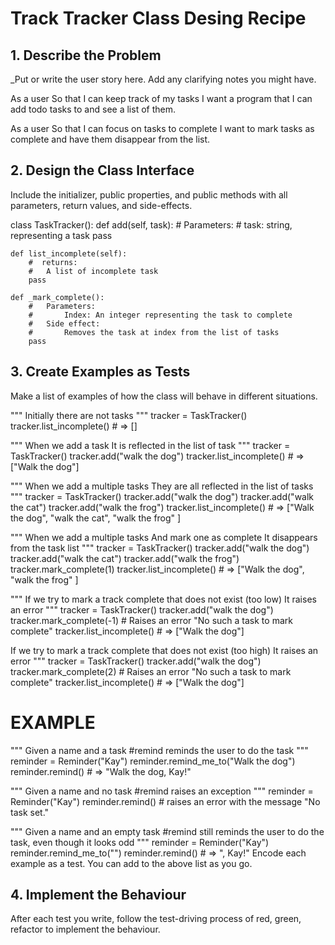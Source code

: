 # Track Tracker Class Desing Recipe


## 1. Describe the Problem

_Put or write the user story here. Add any clarifying notes you might have.

As a user
So that I can keep track of my tasks
I want a program that I can add todo tasks to and see a list of them.

As a user
So that I can focus on tasks to complete
I want to mark tasks as complete and have them disappear from the list.

## 2. Design the Class Interface

Include the initializer, public properties, and public methods with all parameters, return values, and side-effects.

class TaskTracker():
    def add(self, task):
        # Parameters:
        #   task: string, representing a task
    pass

    def list_incomplete(self):
        #  returns:
        #   A list of incomplete task
        pass

    def _mark_complete():
        #   Parameters:
        #       Index: An integer representing the task to complete
        #   Side effect:
        #       Removes the task at index from the list of tasks
        pass




## 3. Create Examples as Tests

Make a list of examples of how the class will behave in different situations.

"""
Initially there are not tasks
"""
tracker = TaskTracker()
tracker.list_incomplete() # => []

"""
When we add a task
It is reflected in the list of task
"""
tracker = TaskTracker()
tracker.add("walk the dog")
tracker.list_incomplete() # => ["Walk the dog"]

"""
When we add a multiple tasks
They are all reflected in the list of tasks
"""
tracker = TaskTracker()
tracker.add("walk the dog")
tracker.add("walk the cat")
tracker.add("walk the frog")
tracker.list_incomplete() # => ["Walk the dog", "walk the cat", "walk the frog" ]

"""
When we add a multiple tasks
And mark one as complete
It disappears from the task list
"""
tracker = TaskTracker()
tracker.add("walk the dog")
tracker.add("walk the cat")
tracker.add("walk the frog")
tracker.mark_complete(1)
tracker.list_incomplete() # => ["Walk the dog", "walk the frog" ]

"""
If we try to mark a track complete that does not exist (too low)
It raises an error
"""
tracker = TaskTracker()
tracker.add("walk the dog")
tracker.mark_complete(-1) # Raises an error "No such a task to mark complete" 
tracker.list_incomplete() # => ["Walk the dog"]

If we try to mark a track complete that does not exist (too high)
It raises an error
"""
tracker = TaskTracker()
tracker.add("walk the dog")
tracker.mark_complete(2) # Raises an error "No such a task to mark complete"
tracker.list_incomplete() # => ["Walk the dog"]


# EXAMPLE

"""
Given a name and a task
#remind reminds the user to do the task
"""
reminder = Reminder("Kay")
reminder.remind_me_to("Walk the dog")
reminder.remind() # => "Walk the dog, Kay!"

"""
Given a name and no task
#remind raises an exception
"""
reminder = Reminder("Kay")
reminder.remind() # raises an error with the message "No task set."

"""
Given a name and an empty task
#remind still reminds the user to do the task, even though it looks odd
"""
reminder = Reminder("Kay")
reminder.remind_me_to("")
reminder.remind() # => ", Kay!"
Encode each example as a test. You can add to the above list as you go.

## 4. Implement the Behaviour

After each test you write, follow the test-driving process of red, green, refactor to implement the behaviour.